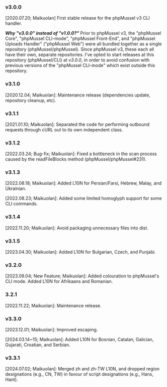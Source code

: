 ### v3.0.0

[2020.07.20; Maikuolan] First stable release for the phpMussel v3 CLI handler.

__*Why "v3.0.0" instead of "v1.0.0?"*__ Prior to phpMussel v3, the "phpMussel Core", "phpMussel CLI-mode", "phpMussel Front-End", and "phpMussel Uploads Handler" ("phpMussel Web") were all bundled together as a single repository (phpMussel/phpMussel). Since phpMussel v3, these each all have their own, separate repositories. I've opted to start releases at this repository (phpMussel/CLI) at *v3.0.0*, in order to avoid confusion with previous versions of the "phpMussel CLI-mode" which exist outside this repository.

### v3.1.0

[2020.12.04; Maikuolan]: Maintenance release (dependencies update, repository cleanup, etc).

### v3.1.1

[2021.01.10; Maikuolan]: Separated the code for performing outbound requests through cURL out to its own independent class.

### v3.1.2

[2022.03.24; Bug-fix; Maikuolan]: Fixed a bottleneck in the scan process caused by the readFileBlocks method (phpMussel/phpMussel#231).

### v3.1.3

[2022.08.18; Maikuolan]: Added L10N for Persian/Farsi, Hebrew, Malay, and Ukrainian.

[2022.08.23; Maikuolan]: Added some limited homoglyph support for some CLI commands.

### v3.1.4

[2022.11.20; Maikuolan]: Avoid packaging unnecessary files into dist.

### v3.1.5

[2023.04.30; Maikuolan]: Added L10N for Bulgarian, Czech, and Punjabi.

### v3.2.0

[2023.09.04; New Feature; Maikuolan]: Added colouration to phpMussel's CLI mode. Added L10N for Afrikaans and Romanian.

### 3.2.1

[2022.11.22; Maikuolan]: Maintenance release.

### v3.3.0

[2023.12.01; Maikuolan]: Improved escaping.

[2024.03.14~15; Maikuolan]: Added L10N for Bosnian, Catalan, Galician, Gujarati, Croatian, and Serbian.

### v3.3.1

[2024.07.02; Maikuolan]: Merged zh and zh-TW L10N, and dropped region designations (e.g., CN, TW) in favour of script designations (e.g., Hans, Hant).
